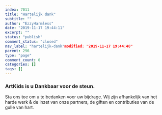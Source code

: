 ```yaml
---
index: 7011
title: "Hartelijk dank"
subtitle: ""
author: "EzzyHarmless"
date: "2019-11-17 19:44:11"
excerpt: ""
status: "publish"
comment_status: "closed"
nav_label: "hartelijk-dank"modified: "2019-11-17 19:44:46"
parent: 296
type: "page"
comment_count: 0
categories: []
tags: []
---
```


### ArtKids is u Dankbaar <span class="has-text-calm is-size-4">voor de steun.</span>

Sta ons toe om u te bedanken voor uw bijdrage. Wij zijn afhankelijk van het harde werk & de inzet van onze partners, de giften en contributies van de gulle van hart.